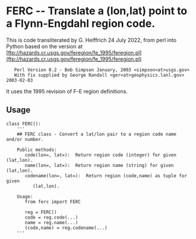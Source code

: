 # FERC -- Translate a (lon,lat) point to a Flynn-Engdahl region code.

This is code transliterated by G. Helffrich 24 July 2022, from perl into
Python based on the version at
[ftp://hazards.cr.usgs.gov/feregion/fe_1995/feregion.pl](ftp://hazards.cr.usgs.gov/feregion/fe_1995/feregion.pl)
```
   Perl Version 0.2 - Bob Simpson January, 2003 <simpson<at>usgs.gov>
   With fix supplied by George Randall <ger<at>geophysics.lanl.gov> 2003-02-03
```

It uses the 1995 revision of F-E region definitions.

## Usage

```
class FERC():
    '''
    ## FERC class - Convert a lat/lon pair to a region code name and/or number.

    Public methods:
       code(lon=, lat=):  Return region code (integer) for given (lat,lon).
       name(lon=, lat=):  Return region name (string) for given (lat,lon).
       codename(lon=, lat=):  Return region (code,name) as tuple for given
          (lat,lon).

    Usage:
       from ferc import FERC

       reg = FERC()
       code = reg.code(...)
       name = reg.name(...)
       (code,name) = reg.codename(...)
    '''
```
